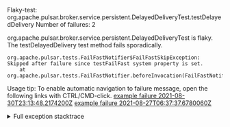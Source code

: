         
Flaky-test: org.apache.pulsar.broker.service.persistent.DelayedDeliveryTest.testDelayedDelivery
Number of failures: 2

org.apache.pulsar.broker.service.persistent.DelayedDeliveryTest is flaky. The testDelayedDelivery test method fails sporadically.

```
org.apache.pulsar.tests.FailFastNotifier$FailFastSkipException: Skipped after failure since testFailFast system property is set.
	at org.apache.pulsar.tests.FailFastNotifier.beforeInvocation(FailFastNotifier.java:88)

```

Usage tip: To enable automatic navigation to failure message, open the following links with CTRL/CMD-click.
[example failure 2021-08-30T23:13:48.2174200Z](https://github.com/apache/pulsar/runs/3467152431?check_suite_focus=true#step:9:1121)
[example failure 2021-08-27T06:37:37.6780060Z](https://github.com/apache/pulsar/runs/3440411059?check_suite_focus=true#step:9:3043)


<details>
<summary>Full exception stacktrace</summary>
<code><pre>
org.apache.pulsar.tests.FailFastNotifier$FailFastSkipException: Skipped after failure since testFailFast system property is set.
	at org.apache.pulsar.tests.FailFastNotifier.beforeInvocation(FailFastNotifier.java:88)

</pre></code>
</details>

